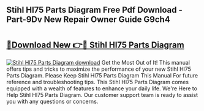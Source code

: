 ## Stihl Hl75 Parts Diagram Free Pdf Download - Part-9Dv New Repair Owner Guide G9ch4

# <h2><a href="http://dfovdq.blite.top/?on=Stihl+Hl75+Parts+Diagram">🔗Download New 👉🔴 Stihl Hl75 Parts Diagram</a></h2>

[![Stihl Hl75 Parts Diagram download](https://i.imgur.com/lujVjoI.png)](http://dfovdq.blite.top/?on=Stihl+Hl75+Parts+Diagram)
Get the Most Out of It! This manual offers tips and tricks to maximize the performance of your new Stihl Hl75 Parts Diagram. Please Keep Stihl Hl75 Parts Diagram This Manual For future reference and troubleshooting tips. This Stihl Hl75 Parts Diagram comes equipped with a wealth of features to enhance your daily life. We're Here to Help Stihl Hl75 Parts Diagram. Our customer support team is ready to assist you with any questions or concerns.
